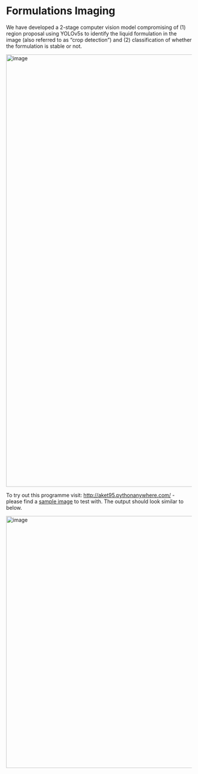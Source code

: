# Formulations Imaging

We have developed a 2-stage computer vision model compromising of (1) region proposal using YOLOv5s to identify the liquid formulation in the image (also referred to as “crop detection”) and (2) classification of whether the formulation is stable or not. 

<img width="1170" alt="image" src="https://user-images.githubusercontent.com/56798326/233680769-40ed8222-744c-43a0-9dd0-cb4d9c3e1ef0.png">

To try out this programme visit: http://aket95.pythonanywhere.com/ - please find a [sample image](https://github.com/AniketChitre/stability-computer-vision/blob/master/data/images/opencv_02-03-2023_S118_False_post-pHAdj.png) to test with. The output should look similar to below.

<img width="682" alt="image" src="https://user-images.githubusercontent.com/56798326/233711709-8563f5f7-ab69-4035-a211-b4187d8ebf97.png">
